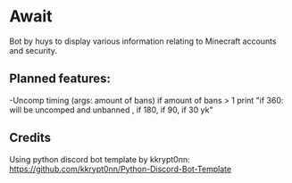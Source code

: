 # Await
Bot by huys to display various information relating to Minecraft accounts and security.


## Planned features:
-Uncomp timing (args: amount of bans)
if amount of bans > 1
print "if 360: will be uncomped <date> and unbanned <date>, if 180, if 90, if 30 yk"

## Credits
Using python discord bot template by kkrypt0nn:
https://github.com/kkrypt0nn/Python-Discord-Bot-Template
